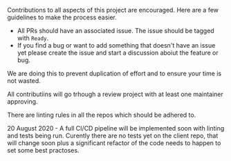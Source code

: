 Contributions to all aspects of this project are encouraged. Here are a few guidelines to make the process easier.

 - All PRs should have an associated issue. The issue should be tagged with `Ready`.
 - If you find a bug or want to add something that doesn't have an issue yet please create the issue and start a discussion aboiut the feature or bug.

We are doing this to prevent duplication of effort and to ensure your time is not wasted.

All contributiins will go trhough a review project with at least one maintainer approving.

There are linting rules in all the repos which should be adhered to.

20 August 2020 - A full CI/CD pipeline will be implemented soon with linting and tests being run. Curently there are no tests yet on the client repo, that will change soon plus a significant refactor of the code needs to happen to set some best practoses.
